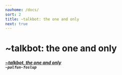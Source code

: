 ```yaml
---
navhome: /docs/
sort: 2
title: ~talkbot: the one and only
next: true
---
```



# ~talkbot: the one and only

<div>

<h5><a href="https://github.com/Fang-/talkbot">~talkbot, the one and only</a>
<br />
<code>~palfun-foslup</code></h5>

</div>
